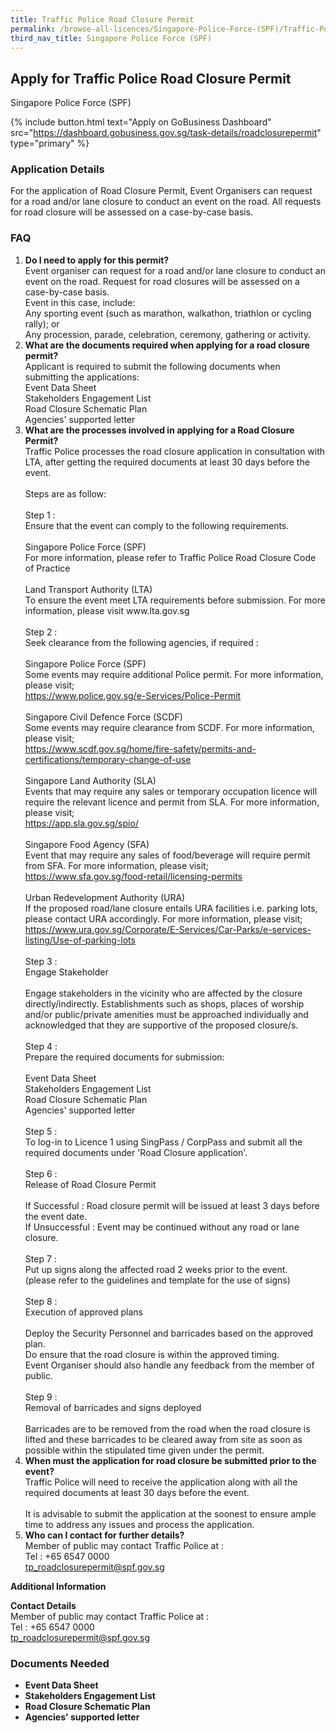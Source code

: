 ```yaml
---
title: Traffic Police Road Closure Permit
permalink: /browse-all-licences/Singapore-Police-Force-(SPF)/Traffic-Police-Road-Closure-Permit
third_nav_title: Singapore Police Force (SPF)
---
```


## Apply for Traffic Police Road Closure Permit

Singapore Police Force (SPF)

{% include button.html text="Apply on GoBusiness Dashboard" src="https://dashboard.gobusiness.gov.sg/task-details/roadclosurepermit" type="primary" %}

<H3>Application Details</H3>

<p>For the application of Road Closure Permit, Event Organisers can request for a road and/or lane closure to conduct an event on the road. All requests for road closure will be assessed on a case-by-case basis.</p>
<h3>FAQ</h3>
<ol>
<li><strong>Do I need to apply for this permit? </strong><br />Event organiser can request for a road and/or lane closure to conduct an event on the road. Request for road closures will be assessed on a case-by-case basis.<br />Event in this case, include:<br />Any sporting event (such as marathon, walkathon, triathlon or cycling rally); or<br />Any procession, parade, celebration, ceremony, gathering or activity.</li>
<li><strong>What are the documents required when applying for a road closure permit? </strong><br />Applicant is required to submit the following documents when submitting the applications:<br />Event Data Sheet<br />Stakeholders Engagement List<br />Road Closure Schematic Plan<br />Agencies' supported letter</li>
<li><strong>What are the processes involved in applying for a Road Closure Permit? </strong><br />Traffic Police processes the road closure application in consultation with LTA, after getting the required documents at least 30 days before the event. <br /><br />Steps are as follow:<br /><br />Step 1 :<br />Ensure that the event can comply to the following requirements.<br /><br />Singapore Police Force (SPF)<br />For more information, please refer to Traffic Police Road Closure Code of Practice<br /><br />Land Transport Authority (LTA)<br />To ensure the event meet LTA requirements before submission. For more information, please visit www.lta.gov.sg<br /><br />Step 2 :<br />Seek clearance from the following agencies, if required :<br /><br />Singapore Police Force (SPF)<br />Some events may require additional Police permit. For more information, please visit;<br /><a href="https://www.police.gov.sg/e-Services/Police-Permit" target="_blank" rel="noopener">https://www.police.gov.sg/e-Services/Police-Permit</a><br /><br />Singapore Civil Defence Force (SCDF)<br />Some events may require clearance from SCDF. For more information, please visit;<br /><a href="https://www.scdf.gov.sg/home/fire-safety/permits-and-certifications/temporary-change-of-use" target="_blank" rel="noopener">https://www.scdf.gov.sg/home/fire-safety/permits-and-certifications/temporary-change-of-use</a><br /><br />Singapore Land Authority (SLA)<br />Events that may require any sales or temporary occupation licence will require the relevant licence and permit from SLA. For more information, please visit;<br /><a href="https://app.sla.gov.sg/spio/" target="_blank" rel="noopener">https://app.sla.gov.sg/spio/</a><br /><br />Singapore Food Agency (SFA)<br />Event that may require any sales of food/beverage will require permit from SFA. For more information, please visit;<br /><a href="https://www.sfa.gov.sg/food-retail/licensing-permits" target="_blank" rel="noopener">https://www.sfa.gov.sg/food-retail/licensing-permits</a><br /><br />Urban Redevelopment Authority (URA)<br />If the proposed road/lane closure entails URA facilities i.e. parking lots, please contact URA accordingly. For more information, please visit;<br /><a href="https://www.ura.gov.sg/Corporate/E-Services/Car-Parks/e-services-listing/Use-of-parking-lots" target="_blank" rel="noopener">https://www.ura.gov.sg/Corporate/E-Services/Car-Parks/e-services-listing/Use-of-parking-lots</a><br /><br />Step 3 :<br />Engage Stakeholder<br /><br />Engage stakeholders in the vicinity who are affected by the closure directly/indirectly. Establishments such as shops, places of worship and/or public/private amenities must be approached individually and acknowledged that they are supportive of the proposed closure/s. <br /><br />Step 4 :<br />Prepare the required documents for submission:<br /><br />Event Data Sheet<br />Stakeholders Engagement List<br />Road Closure Schematic Plan<br />Agencies' supported letter<br /><br />Step 5 :<br />To log-in to Licence 1 using SingPass / CorpPass and submit all the required documents under 'Road Closure application'.<br /><br />Step 6 :<br />Release of Road Closure Permit<br /><br />If Successful : Road closure permit will be issued at least 3 days before the event date.<br />If Unsuccessful : Event may be continued without any road or lane closure.<br /><br />Step 7 :<br />Put up signs along the affected road 2 weeks prior to the event.<br />(please refer to the guidelines and template for the use of signs)<br /><br />Step 8 :<br />Execution of approved plans<br /><br />Deploy the Security Personnel and barricades based on the approved plan.<br />Do ensure that the road closure is within the approved timing.<br />Event Organiser should also handle any feedback from the member of public.<br /><br />Step 9 :<br />Removal of barricades and signs deployed<br /><br />Barricades are to be removed from the road when the road closure is lifted and these barricades to be cleared away from site as soon as possible within the stipulated time given under the permit.</li>
<li><strong>When must the application for road closure be submitted prior to the event? </strong><br />Traffic Police will need to receive the application along with all the required documents at least 30 days before the event.<br /><br />It is advisable to submit the application at the soonest to ensure ample time to address any issues and process the application.</li>
<li><strong>Who can I contact for further details? </strong><br />Member of public may contact Traffic Police at :<br />Tel : +65 6547 0000<br /><a title="" href="mailto:tp_roadclosurepermit@spf.gov.sg" target="_blank" rel="noopener">tp_roadclosurepermit@spf.gov.sg</a></li>
</ol>

<strong>Additional Information</strong>

<p><strong>Contact Details</strong><br>Member of public may contact Traffic Police at :<br />Tel : +65 6547 0000<br /><a title="" href="mailto:tp_roadclosurepermit@spf.gov.sg" target="_blank" rel="noopener">tp_roadclosurepermit@spf.gov.sg</a></p>

<H3>Documents Needed</H3>

<ul>
<li><strong>Event Data Sheet</strong></li>
<li><strong>Stakeholders Engagement List</strong></li>
<li><strong>Road Closure Schematic Plan</strong></li>
<li><strong>Agencies' supported letter</strong></li>
</ul>

